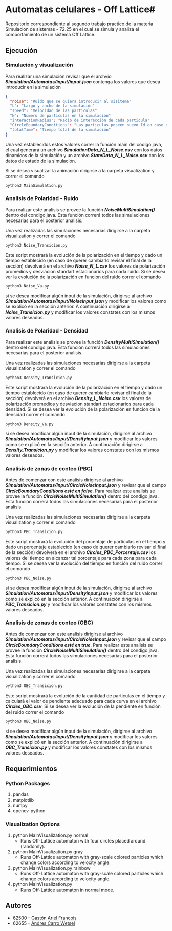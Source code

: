 # Automatas celulares - Off Lattice#

Repositorio correspondiente al segundo trabajo practico de la materia Simulacion de sistemas - 72.25 en el cual se simula y analiza el comportamiento de un sistema Off Lattice.

## Ejecución

### Simulación y visualización
Para realizar una simulación revisar que el archvio **_Simulation/Automatas/input/input.json_** contenga los valores que desea introducir en la simulación

````json
{
  "noise": "Ruido que se quiera introducir al sisitema"
  "L": "Largo y ancho de la simulación"
  "speed": "Velocidad de las particulas"
  "N": "Numero de particulas en la simulación"
  "interactionRadius": "Radio de interacción de cada particula"
  "CircleBoundaryConditions": "Las particulas poseen nuevo Id en caso de salir a los margenes"
  "totalTime": "Tiempo total de la simulación"
}
````
Una vez establecidos estos valores correr la función main del codigo java, el cual generará un archivo **_SimulationData_N_L_Noise.csv_** con los datos dinamicos de la simulación y un archivo **_StateData_N_L_Noise.csv_** con los datos de estado de la simulación.

Si se desea visualizar la animación dirigirse a la carpeta visualization y correr el comando

````bash
python3 MainSimulation.py
````

### Analisis de Polaridad - Ruido

Para realizar este analisis se provee la función **_NoiseMultiSimulation()_** dentro del condigo java. Esta función correrá todos las simulaciones necesarias para el posterior analisis.

Una vez realizadas las simulaciones necesarias dirigirse a la carpeta visualization y correr el comando

````bash
python3 Noise_Transicion.py
````
Este script mostrará la evolución de la polarización en el tiempo y dado un tiempo establecido (en caso de querer cambiarlo revisar el final de la sección) devolverá en el archivo **_Noise_N_L.csv_** los valores de polarización promedios y desviacion standart estacionarios para cada ruido. Si se desea ver la evolución de la polarización en funcion del ruido correr el comando

````bash
python3 Noise_Va.py
````

si se desea modificar algún input de la simulación, dirigirse al archivo **_Simulation/Automatas/input/Noiseinput.json_** y modificar los valores como se explicó en la sección anterior. A continuación dirigirse a **_Noise_Transicion.py_** y modificar los valores constates con los mismos valores deseados.

### Analisis de Polaridad - Densidad

Para realizar este analisis se provee la función **_DensityMultiSimulation()_** dentro del condigo java. Esta función correrá todos las simulaciones necesarias para el posterior analisis.

Una vez realizadas las simulaciones necesarias dirigirse a la carpeta visualization y correr el comando

````bash
python3 Density_Transicion.py
````
Este script mostrará la evolución de la polarización en el tiempo y dado un tiempo establecido (en caso de querer cambiarlo revisar el final de la sección) devolverá en el archivo **_Density_L_Noise.csv_** los valores de polarización promedios y desviacion standart estacionarios para cada densidad. Si se desea ver la evolución de la polarización en funcion de la densidad correr el comando

````bash
python3 Density_Va.py
````

si se desea modificar algún input de la simulación, dirigirse al archivo **_Simulation/Automatas/input/Densityinput.json_** y modificar los valores como se explicó en la sección anterior. A continuación dirigirse a **_Density_Transicion.py_** y modificar los valores constates con los mismos valores deseados.

### Analisis de zonas de conteo (PBC)

Antes de comenzar con este analisis dirigirse al archivo **_Simulation/Automatas/input/CircleNoiseinput.json_** y revisar que el campo **_CircleBoundaryConditions esté en false_**.
Para realizar este analisis se provee la función **_CircleNoiseMultiSimulation()_** dentro del condigo java. Esta función correrá todos las simulaciones necesarias para el posterior analisis.

Una vez realizadas las simulaciones necesarias dirigirse a la carpeta visualization y correr el comando

````bash
python3 PBC_Transicion.py
````
Este script mostrará la evolución del porcentaje de particulas en el tiempo y dado un porcentaje establecido (en caso de querer cambiarlo revisar el final de la sección) devolverá en el archivo **_Circles_PBC_Porcentaje.csv_** los valores del tiempo en alcanzar tal porcentaje para cada zona para cada tiempo. Si se desea ver la evolución del tiempo en función del ruido correr el comando

````bash
python3 PBC_Noise.py
````

si se desea modificar algún input de la simulación, dirigirse al archivo **_Simulation/Automatas/input/Densityinput.json_** y modificar los valores como se explicó en la sección anterior. A continuación dirigirse a **_PBC_Transicion.py_** y modificar los valores constates con los mismos valores deseados.

### Analisis de zonas de conteo (OBC)

Antes de comenzar con este analisis dirigirse al archivo **_Simulation/Automatas/input/CircleNoiseinput.json_** y revisar que el campo **_CircleBoundaryConditions esté en true_**.
Para realizar este analisis se provee la función **_CircleNoiseMultiSimulation()_** dentro del condigo java. Esta función correrá todos las simulaciones necesarias para el posterior analisis.

Una vez realizadas las simulaciones necesarias dirigirse a la carpeta visualization y correr el comando

````bash
python3 OBC_Transicion.py
````
Este script mostrará la evolución de la cantidad de particulas en el tiempo y calculará el valor de pendiente adecuado para cada curva en el archivo **_Circles_OBC.csv_**. Si se desea ver la evolución de la pendiente en función del ruido correr el comando

````bash
python3 OBC_Noise.py
````

si se desea modificar algún input de la simulación, dirigirse al archivo **_Simulation/Automatas/input/Densityinput.json_** y modificar los valores como se explicó en la sección anterior. A continuación dirigirse a **_OBC_Transicion.py_** y modificar los valores constates con los mismos valores deseados.


## Requerimientos

### Python Packages ###
1. pandas
2. matplotlib
3. numpy
4. opencv-python

### Visualization Options ###
1. python MainVisualization.py normal
    - Runs Off-Lattice automaton with four circles placed around (randomly).
2. python MainVisualization.py gray
    - Runs Off-Lattice automaton with gray-scale colored particles which change colors according to velocity angle.
3. python MainVisualization.py rainbow
    - Runs Off-Lattice automaton with gray-scale colored particles which change colors according to velocity angle.
4. python MainVisualization.py
    - Runs Off-Lattice automaton in normal mode.

## Autores

- 62500 - [Gastón Ariel Francois](https://github.com/francoisgaston)
- 62655 - [Andres Carro Wetsel](https://github.com/AndresCarro)

